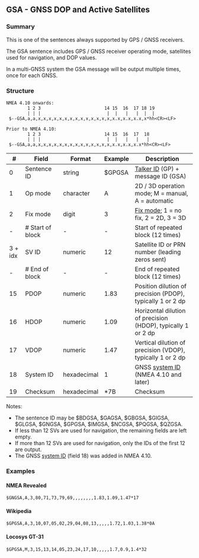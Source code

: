 ## GSA - GNSS DOP and Active Satellites

### Summary

This is one of the sentences always supported by GPS / GNSS receivers.

The GSA sentence includes GPS / GNSS receiver operating mode, satellites used for navigation, and DOP values.

In a multi-GNSS system the GSA message will be output multiple times, once for each GNSS.



### Structure

```
NMEA 4.10 onwards:
        1 2 3                        14 15  16  17 18 19
        | | |                         |  |   |   |  |  |
 $--GSA,a,a,x,x,x,x,x,x,x,x,x,x,x,x,x,x,x.x,x.x,x.x,x*hh<CR><LF>

Prior to NMEA 4.10:
        1 2 3                        14 15  16  17  18
        | | |                         |  |   |   |   |
 $--GSA,a,a,x,x,x,x,x,x,x,x,x,x,x,x,x,x,x.x,x.x,x.x*hh<CR><LF>
```

| #       | Field            | Format      | Example | Description                                                  |
| ------- | ---------------- | ----------- | ------- | ------------------------------------------------------------ |
| 0       | Sentence ID      | string      | $GPGSA  | [Talker ID](../lookups/talker-id.md) (GP) + message ID (GSA) |
| 1       | Op mode          | character   | A       | 2D / 3D operation mode; M = manual, A = automatic            |
| 2       | Fix mode         | digit       | 3       | [Fix mode](../lookups/fix-mode.md); 1 = no fix, 2 = 2D, 3 = 3D |
| -       | # Start of block | -           | -       | Start of repeated block (12 times)                           |
| 3 + idx | SV ID            | numeric     | 12      | Satellite ID or PRN number (leading zeros sent)              |
| -       | # End of block   | -           | -       | End of repeated block (12 times)                             |
| 15      | PDOP             | numeric     | 1.83    | Position dilution of precision (PDOP), typically 1 or 2 dp   |
| 16      | HDOP             | numeric     | 1.09    | Horizontal dilution of precision (HDOP), typically 1 or 2 dp |
| 17      | VDOP             | numeric     | 1.47    | Vertical dilution of precision (VDOP), typically 1 or 2 dp   |
| 18      | System ID        | hexadecimal | 1       | GNSS [system ID](../lookups/system-id.md) (NMEA 4.10 and later) |
| 19      | Checksum         | hexadecimal | \*7B    | Checksum                                                     |

Notes:

- The sentence ID may be $BDGSA, $GAGSA, $GBGSA, $GIGSA, $GLGSA, $GNGSA, $GPGSA, $IMGSA, $NCGSA, $PQGSA, $QZGSA.
- If less than 12 SVs are used for navigation, the remaining fields are left empty.
- If more than 12 SVs are used for navigation, only the IDs of the first 12 are output.
- The GNSS [system ID](../lookups/system-id.md) (field 18) was added in NMEA 4.10.



### Examples

#### NMEA Revealed

```
$GNGSA,A,3,80,71,73,79,69,,,,,,,,1.83,1.09,1.47*17
```

#### Wikipedia

```
$GPGSA,A,3,10,07,05,02,29,04,08,13,,,,,1.72,1.03,1.38*0A
```

#### Locosys GT-31

```
$GPGSA,M,3,15,13,14,05,23,24,17,10,,,,,1.7,0.9,1.4*32
```

